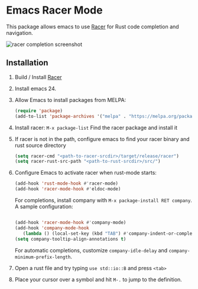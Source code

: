 # Emacs Racer Mode

This package allows emacs to use [Racer](http://github.com/phildawes/racer) for Rust code completion and navigation.

![racer completion screenshot](images/racer_completion.png)

## Installation

1. Build / Install [Racer](http://github.com/phildawes/racer)

1. Install emacs 24.

2. Allow Emacs to install packages from MELPA:

   ```el
   (require 'package)
   (add-to-list 'package-archives '("melpa" . "https://melpa.org/packages/"))
   ```

2. Install racer: `M-x package-list` Find the racer package and install it

3. If racer is not in the path, configure emacs to find your racer binary and rust source directory
   ```el
   (setq racer-cmd "<path-to-racer-srcdir>/target/release/racer")
   (setq racer-rust-src-path "<path-to-rust-srcdir>/src/")
   ```

4. Configure Emacs to activate racer when rust-mode starts:
   ```el
   (add-hook 'rust-mode-hook #'racer-mode)
   (add-hook 'racer-mode-hook #'eldoc-mode)
   ```

   For completions, install company with `M-x package-install RET company`. A sample configuration:
   ```el

   (add-hook 'racer-mode-hook #'company-mode)
   (add-hook 'company-mode-hook
      (lambda () (local-set-key (kbd "TAB") #'company-indent-or-complete-common)))
   (setq company-tooltip-align-annotations t)
   ```
   For automatic completions, customize `company-idle-delay` and `company-minimum-prefix-length`.

5. Open a rust file and try typing ```use std::io::B``` and press `<tab>`

6. Place your cursor over a symbol and hit `M-.` to jump to the
definition.
